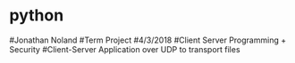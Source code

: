 # python
#Jonathan Noland
#Term Project
#4/3/2018
#Client Server Programming + Security
#Client-Server Application over UDP to transport files

